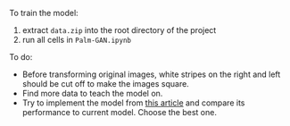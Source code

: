 To train the model:
1. extract `data.zip` into the root directory of the project
2. run all cells in `Palm-GAN.ipynb`

To do:
* Before transforming original images, white stripes on the right and left should be cut off to make the images square.
* Find more data to teach the model on.
* Try to implement the model from [this article](https://www.researchgate.net/publication/363473401_Automatic_Generation_of_Synthetic_Palm_Images) and compare its performance to current model. Choose the best one.